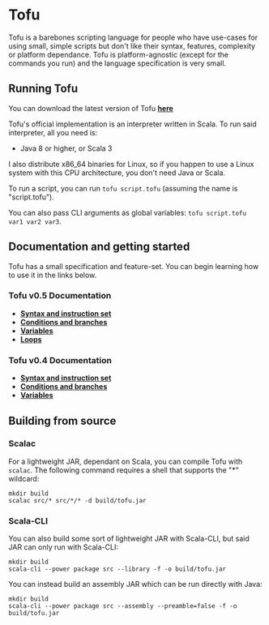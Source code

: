 # Tofu

Tofu is a barebones scripting language for people who have use-cases for using small, simple scripts but don't like their syntax, features, complexity or platform dependance. Tofu is platform-agnostic (except for the commands you run) and the language specification is very small.


## Running Tofu

You can download the latest version of Tofu **[here](https://github.com/spacebanana420/tofu/releases)**

Tofu's official implementation is an interpreter written in Scala. To run said interpreter, all you need is:

* Java 8 or higher, or Scala 3

I also distribute x86_64 binaries for Linux, so if you happen to use a Linux system with this CPU architecture, you don't need Java or Scala.

To run a script, you can run `tofu script.tofu` (assuming the name is "script.tofu").

You can also pass CLI arguments as global variables: `tofu script.tofu var1 var2 var3`.

## Documentation and getting started

Tofu has a small specification and feature-set. You can begin learning how to use it in the links below.

### Tofu v0.5 Documentation

* **[Syntax and instruction set](doc/instructions.md)**
* **[Conditions and branches](doc/conditions.md)**
* **[Variables](doc/variables.md)**
* **[Loops](doc/loops.md)**

### Tofu v0.4 Documentation

* **[Syntax and instruction set](https://github.com/spacebanana420/tofu/tree/v0.4/doc/instructions.md)**
* **[Conditions and branches](https://github.com/spacebanana420/tofu/tree/v0.4/doc/conditions.md)**
* **[Variables](https://github.com/spacebanana420/tofu/tree/v0.4/doc/variables.md)**

## Building from source

### Scalac

For a lightweight JAR, dependant on Scala, you can compile Tofu with `scalac`. The following command requires a shell that supports the "*" wildcard:

```
mkdir build
scalac src/* src/*/* -d build/tofu.jar
```

### Scala-CLI

You can also build some sort of lightweight JAR with Scala-CLI, but said JAR can only run with Scala-CLI:

```
mkdir build
scala-cli --power package src --library -f -o build/tofu.jar
```

You can instead build an assembly JAR which can be run directly with Java:

```
mkdir build
scala-cli --power package src --assembly --preamble=false -f -o build/tofu.jar
```
